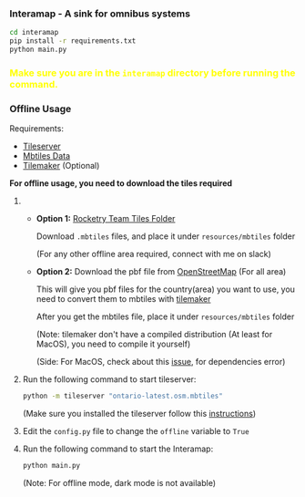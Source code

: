 
### Interamap - A sink for omnibus systems

```bash
cd interamap
pip install -r requirements.txt
python main.py
```
### <font color="Yellow"> Make sure you are in the `interamap` directory before running the command. </font>

### Offline Usage

Requirements:
- [Tileserver](https://tileserver.readthedocs.io/en/latest/installation.html)
- [Mbtiles Data](https://drive.google.com/drive/folders/1nIU1vqQJ2A0i9TZeG5T14Rajfa-ljGfe?usp=sharing)
- [Tilemaker](https://github.com/systemed/tilemaker) (Optional)

**For offline usage, you need to download the tiles required**
1.  - **Option 1:** [Rocketry Team Tiles Folder](https://drive.google.com/drive/folders/1nIU1vqQJ2A0i9TZeG5T14Rajfa-ljGfe?usp=sharing) 
    
        Download `.mbtiles` files, and place it under `resources/mbtiles` folder
    
        (For any other offline area required, connect with me on slack)

    - **Option 2:** Download the pbf file from
     [OpenStreetMap](https://download.geofabrik.de/north-america/canada.html) (For all area)
     
        This will give you pbf files for the country(area) you want to use, you need to convert them to mbtiles with [tilemaker](https://github.com/systemed/tilemaker)

        After you get the mbtiles file, place it under `resources/mbtiles` folder

        (Note: tilemaker don't have a compiled distribution (At least for MacOS), you need to compile it yourself)  

        (Side: For MacOS, check about this [issue](https://github.com/systemed/tilemaker/issues/690), for dependencies error)
2. Run the following command to start tileserver:
    ```bash
    python -m tileserver "ontario-latest.osm.mbtiles" 
    ```
    (Make sure you installed the tileserver follow this [instructions](https://tileserver.readthedocs.io/en/latest/installation.html))

3. Edit the `config.py` file to change the `offline` variable to `True`
4. Run the following command to start the Interamap:
    ```bash
    python main.py
    ```
    (Note: For offline mode, dark mode is not available)

